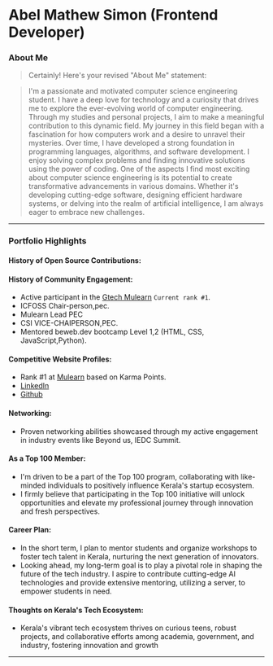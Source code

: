 # Abel Mathew Simon (Frontend Developer)

### About Me

> Certainly! Here's your revised "About Me" statement:

>I'm a passionate and motivated computer science engineering student. I have a deep love for technology and a curiosity that drives me to explore the ever-evolving world of computer engineering. Through my studies and personal projects, I aim to make a meaningful contribution to this dynamic field. My journey in this field began with a fascination for how computers work and a desire to unravel their mysteries. Over time, I have developed a strong foundation in programming languages, algorithms, and software development. I enjoy solving complex problems and finding innovative solutions using the power of coding. One of the aspects I find most exciting about computer science engineering is its potential to create transformative advancements in various domains. Whether it's developing cutting-edge software, designing efficient hardware systems, or delving into the realm of artificial intelligence, I am always eager to embrace new challenges.
---

### Portfolio Highlights

#### History of Open Source Contributions:



#### History of Community Engagement:

- Active participant in the [Gtech Mulearn](https://discord.gg/tech-community) `Current rank #1`.
- ICFOSS Chair-person,pec.
- Mulearn Lead PEC
- CSI VICE-CHAIPERSON,PEC.
- Mentored beweb.dev bootcamp Level 1,2 (HTML, CSS, JavaScript,Python).
  


#### Competitive Website Profiles:

- Rank #1 at [Mulearn](https://app.mulearn.org/profile/abelmathewsimon@mulearn)  based on Karma Points.
-  [LinkedIn](https://www.linkedin.com/in/alan-k-anil060602/)
- [Github](https://github.com/abelmathew07)



#### Networking:

- Proven networking abilities showcased through my active engagement in industry events like Beyond us, IEDC Summit.

#### As a Top 100 Member:

- I'm driven to be a part of the Top 100 program, collaborating with like-minded individuals to positively influence Kerala's startup ecosystem.
- I firmly believe that participating in the Top 100 initiative will unlock opportunities and elevate my professional journey through innovation and fresh perspectives.

#### Career Plan:

- In the short term, I plan to mentor students and organize workshops to foster tech talent in Kerala, nurturing the next generation of innovators.
- Looking ahead, my long-term goal is to play a pivotal role in shaping the future of the tech industry. I aspire to contribute cutting-edge AI technologies and provide extensive mentoring, utilizing a server, to empower students in need.

#### Thoughts on Kerala's Tech Ecosystem:

- Kerala's vibrant tech ecosystem thrives on curious teens, robust projects, and collaborative efforts among academia, government, and industry, fostering innovation and growth

---
